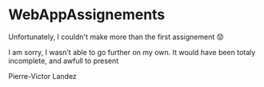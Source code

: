 # WebAppAssignements

Unfortunately, I couldn't make more than the first assignement :worried:

I am sorry, I wasn't able to go further on my own. It would have been totaly incomplete, and awfull to present

Pierre-Victor Landez
